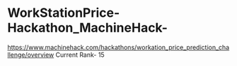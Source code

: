 # WorkStationPrice-Hackathon_MachineHack-
https://www.machinehack.com/hackathons/workation_price_prediction_challenge/overview   Current Rank- 15
